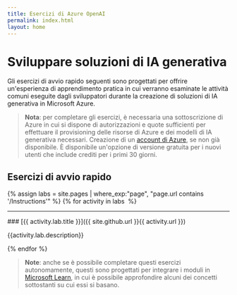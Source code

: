 ```yaml
---
title: Esercizi di Azure OpenAI
permalink: index.html
layout: home
---
```


# Sviluppare soluzioni di IA generativa

Gli esercizi di avvio rapido seguenti sono progettati per offrire un'esperienza di apprendimento pratica in cui verranno esaminate le attività comuni eseguite dagli sviluppatori durante la creazione di soluzioni di IA generativa in Microsoft Azure.

> **Nota**: per completare gli esercizi, è necessaria una sottoscrizione di Azure in cui si dispone di autorizzazioni e quote sufficienti per effettuare il provisioning delle risorse di Azure e dei modelli di IA generativa necessari. Creazione di un [account di Azure](https://azure.microsoft.com/free), se non già disponibile. È disponibile un'opzione di versione gratuita per i nuovi utenti che include crediti per i primi 30 giorni.

## Esercizi di avvio rapido

{% assign labs = site.pages | where_exp:"page", "page.url contains '/Instructions'" %} {% for activity in labs  %}
<hr>
### [{{ activity.lab.title }}]({{ site.github.url }}{{ activity.url }})

{{activity.lab.description}}

{% endfor %}

> **Note**: anche se è possibile completare questi esercizi autonomamente, questi sono progettati per integrare i moduli in [Microsoft Learn](https://learn.microsoft.com/training/paths/create-custom-copilots-ai-studio/), in cui è possibile approfondire alcuni dei concetti sottostanti su cui essi si basano.
